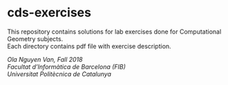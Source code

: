 # cds-exercises

This repository contains solutions for lab exercises done for Computational Geometry subjects.  
Each directory contains pdf file with exercise description.

_Ola Nguyen Van, Fall 2018  
Facultat d’Informàtica de Barcelona (FIB)  
Universitat Politècnica de Catalunya_  